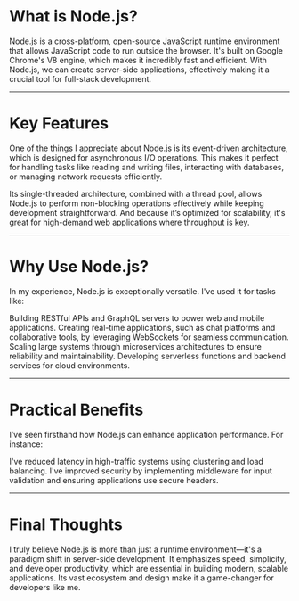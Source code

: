 # What is Node.js?

Node.js is a cross-platform, open-source JavaScript runtime environment that allows JavaScript code to run outside the browser. It's built on Google Chrome's V8 engine, which makes it incredibly fast and efficient. With Node.js, we can create server-side applications, effectively making it a crucial tool for full-stack development.

---

# Key Features
One of the things I appreciate about Node.js is its event-driven architecture, which is designed for asynchronous I/O operations. This makes it perfect for handling tasks like reading and writing files, interacting with databases, or managing network requests efficiently.

Its single-threaded architecture, combined with a thread pool, allows Node.js to perform non-blocking operations effectively while keeping development straightforward. And because it’s optimized for scalability, it's great for high-demand web applications where throughput is key.

---

# Why Use Node.js?

In my experience, Node.js is exceptionally versatile. I've used it for tasks like:

Building RESTful APIs and GraphQL servers to power web and mobile applications.
Creating real-time applications, such as chat platforms and collaborative tools, by leveraging WebSockets for seamless communication.
Scaling large systems through microservices architectures to ensure reliability and maintainability.
Developing serverless functions and backend services for cloud environments.

---

# Practical Benefits

I’ve seen firsthand how Node.js can enhance application performance. For instance:

I've reduced latency in high-traffic systems using clustering and load balancing.
I've improved security by implementing middleware for input validation and ensuring applications use secure headers.

---

# Final Thoughts

I truly believe Node.js is more than just a runtime environment—it's a paradigm shift in server-side development. It emphasizes speed, simplicity, and developer productivity, which are essential in building modern, scalable applications. Its vast ecosystem and design make it a game-changer for developers like me.
